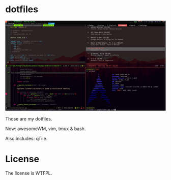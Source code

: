 # dotfiles

![Screenshot](./.images/sshot.jpg?2)

Those are my dotfiles.

Now: awesomeWM, vim, tmux & bash.

Also includes: qTile.

# License

The license is WTFPL.


